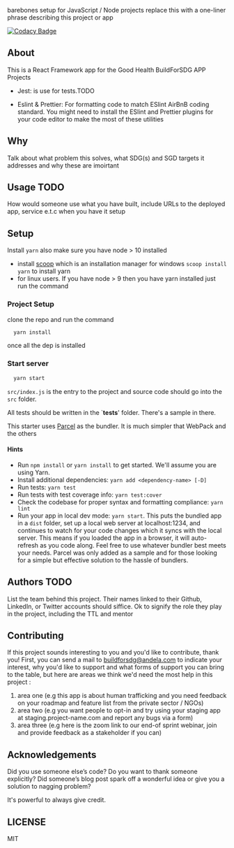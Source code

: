 barebones setup for JavaScript / Node projects replace this with a one-liner phrase describing this project or app

[![Codacy Badge](https://api.codacy.com/project/badge/Grade/ab59022344234d01a792b6299706f4fc)](https://app.codacy.com/gh/BuildForSDG/good-health-client?utm_source=github.com&utm_medium=referral&utm_content=BuildForSDG/good-health-client&utm_campaign=Badge_Grade_Settings)
<!-- [![Codacy Badge](https://img.shields.io/badge/Code%20Quality-D-red)](https://img.shields.io/badge/Code%20Quality-D-red) -->


## About

This is a React Framework app for the Good Health BuildForSDG APP Projects

-  Jest: is use for tests.TODO

- Eslint & Prettier: For formatting code to match ESlint AirBnB coding standard. You might need to install the ESlint and Prettier plugins for your code editor to make the most of these utilities

## Why

Talk about what problem this solves, what SDG(s) and SGD targets it addresses and why these are imoirtant

## Usage TODO
 How would someone use what you have built, include URLs to the deployed app, service e.t.c when you have it setup


## Setup

Install `yarn` also make sure you have node > 10 installed
-  install [scoop](https://scoop.sh/) which is an installation manager for windows `scoop install yarn` to install yarn
-  for linux users. If you have node > 9 then you have yarn installed just run the command

### Project Setup
clone the repo and run the command
```js
  yarn install
```
once all the dep is installed

### Start server
```js
  yarn start
```

`src/index.js` is the entry to the project and source code should go into the `src` folder.

All tests should be written in the `__tests__' folder. There's a sample in there.

This starter uses [Parcel](https://parceljs.org/getting_started.html) as the bundler. It is much simpler that WebPack and the others

#### Hints

- Run `npm install` or `yarn install` to get started. We'll assume you are using Yarn.
- Install additional dependencies: `yarn add <dependency-name> [-D]`
- Run tests: `yarn test`
- Run tests with test coverage info: `yarn test:cover`
- Check the codebase for proper syntax and formatting compliance: `yarn lint`
- Run your app in local dev mode: `yarn start`. This puts the bundled app in a `dist` folder, set up a local web server at localhost:1234, and continues to watch for your code changes which it syncs with the local server. This means if you loaded the app in a browser, it will auto-refresh as you code along. Feel free to use whatever bundler best meets your needs. Parcel was only added as a sample and for those looking for a simple but effective solution to the hassle of bundlers. 

## Authors TODO

List the team behind this project. Their names linked to their Github, LinkedIn, or Twitter accounts should siffice. Ok to signify the role they play in the project, including the TTL and mentor

## Contributing
If this project sounds interesting to you and you'd like to contribute, thank you!
First, you can send a mail to buildforsdg@andela.com to indicate your interest, why you'd like to support and what forms of support you can bring to the table, but here are areas we think we'd need the most help in this project :
1.  area one (e.g this app is about human trafficking and you need feedback on your roadmap and feature list from the private sector / NGOs)
2.  area two (e.g you want people to opt-in and try using your staging app at staging.project-name.com and report any bugs via a form)
3.  area three (e.g here is the zoom link to our end-of sprint webinar, join and provide feedback as a stakeholder if you can)

## Acknowledgements

Did you use someone else’s code?
Do you want to thank someone explicitly?
Did someone’s blog post spark off a wonderful idea or give you a solution to nagging problem?

It's powerful to always give credit.

## LICENSE
MIT

